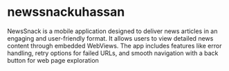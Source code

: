 # newssnackuhassan
NewsSnack is a mobile application designed to deliver news articles in an engaging and user-friendly format. It allows users to view detailed news content through embedded WebViews. The app includes features like error handling, retry options for failed URLs, and smooth navigation with a back button for web page exploration
